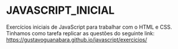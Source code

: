 # JAVASCRIPT_INICIAL
Exercícios iniciais de JavaScript para trabalhar com o HTML e CSS. Tinhamos como tarefa replicar as questões do seguinte link: https://gustavoguanabara.github.io/javascript/exercicios/
